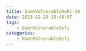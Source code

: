 ```yaml
---
title: DamnVulnerableDeFi-10
date: 2023-12-29 15:48:57
tags:
    - DamnVulnerableDefi
categories: 
    - DamnVulnerableDefi
---
```


